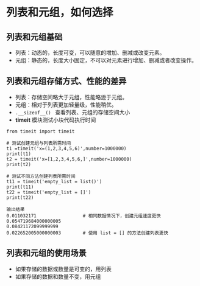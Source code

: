 # 列表和元组，如何选择

## 列表和元组基础

- 列表：动态的，长度可变，可以随意的增加、删减或改变元素。
- 元组：静态的，长度大小固定，不可以对元素进行增加、删减或者改变操作。

## 列表和元组存储方式、性能的差异

- 列表：存储空间略大于元组，性能略逊于元组。
- 元组：相对于列表更加轻量级，性能稍优。
- `.__sizeof__() ` 查看列表、元组的存储空间大小
- **timeit** 模块测试小块代码执行时间

```
from timeit import timeit

# 测试创建元组与列表所需时间
t1 =timeit('x=(1,2,3,4,5,6)',number=1000000)
print(t1)
t2 = timeit('x=[1,2,3,4,5,6,]',number=1000000)
print(t2)

# 测试不同方法创建列表所需时间
t11 = timeit('empty_list = list()')
print(t11)
t22 = timeit('empty_list = []')
print(t22)

输出结果
0.011032171                 # 相同数据情况下，创建元组速度更快
0.054719684000000005
0.08421172099999999         
0.022652005000000003        # 使用 list = [] 的方法创建列表更快
```
## 列表和元组的使用场景

- 如果存储的数据或数量是可变的，用列表
- 如果存储的数据和数量不变，用元组